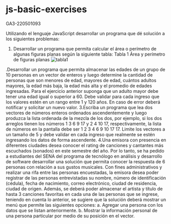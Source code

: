 # js-basic-exercises
GA3-220501093

Utilizando el lenguaje JavaScript desarrollar un programa que dé solución a los siguientes problemas:
1. Desarrollar un programa que permita calcular el área o perímetro de algunas figuras planas según la
siguiente tabla:
Tabla 1
Área y perímetro de figuras planas
![tabla1](assets)

.Desarrollar un programa que permita almacenar las edades de un grupo de 10 personas en un vector de
enteros y luego determine la cantidad de personas que son menores de edad, mayores de edad, cuántos
adultos mayores, la edad más baja, la edad más alta y el promedio de edades ingresadas. Para el ejercicio
anterior suponga que un adulto mayor debe tener una edad igual o superior a 60. Debe validar para cada
ingreso que los valores estén en un rango entre 1 y 120 años. En caso de error deberá notificar y solicitar
un nuevo valor.
3.Escriba un programa que lea dos vectores de números enteros ordenados ascendentemente y luego
produzca la lista ordenada de la mezcla de los dos, por ejemplo, si los dos arreglos tienen los números 1
3 6 9 17 y 2 4 10 17, respectivamente, la lista de números en la pantalla debe ser 1 2 3 4 6 9 10 17 17.
Limite los vectores a un tamaño de 5 y debe validar en cada ingreso que realmente se estén ingresando
los datos de forma ascendente.
4.Una emisora con presencia en diferentes ciudades desea conocer el rating de canciones y cantantes más
escuchados (sonados) en este semestre del año. Por lo tanto, se ha pedido a estudiantes del SENA del
programa de tecnólogo en análisis y desarrollo de software desarrollar una solución que permita conocer
la respuesta de 6 personas con relación a sus gustos musicales. Con fines administrativos y realizar una
rifa entre las personas encuestadas, la emisora desea poder registrar de las personas entrevistadas su
nombre, número de identificación (cédula), fecha de nacimiento, correo electrónico, ciudad de residencia,
ciudad de origen. Además, se deberá poder almacenar el artista y título de hasta 3 canciones favoritas en
cada una de las personas que se ingrese, teniendo en cuenta lo anterior, se sugiere que la solución deberá
mostrar un menú que permite las siguientes opciones:
a. Agregar una persona con los datos que se listan anteriormente.
b. Mostrar la información personal de una persona particular por medio de su posición en el vector.
